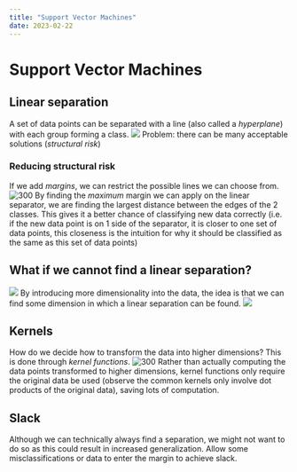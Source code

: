 ```yaml
---
title: "Support Vector Machines"
date: 2023-02-22
---
```

# Support Vector Machines
## Linear separation
A set of data points can be separated with a line (also called a *hyperplane*) with each group forming a class.
![](https://i.imgur.com/Xcs63xa.png)
Problem: there can be many acceptable solutions (*structural risk*)
### Reducing structural risk
If we add *margins*, we can restrict the possible lines we can choose from. 
![300](https://i.imgur.com/pIG5Ube.png)
By finding the *maximum* margin we can apply on the linear separator, we are finding the largest distance between the edges of the 2 classes. This gives it a better chance of classifying new data correctly (i.e. if the new data point is on 1 side of the separator, it is closer to one set of data points, this closeness is the intuition for why it should be classified as the same as this set of data points)
## What if we cannot find a linear separation?
![](https://i.imgur.com/0go7VFC.png)
By introducing more dimensionality into the data, the idea is that we can find some dimension in which a linear separation can be found.
![](https://i.imgur.com/4md60Gk.png)
## Kernels
How do we decide how to transform the data into higher dimensions? This is done through *kernel functions*.
![300](https://i.imgur.com/sE7bl3L.png)
Rather than actually computing the data points transformed to higher dimensions, kernel functions only require the original data be used (observe the common kernels only involve dot products of the original data), saving lots of computation.
## Slack
Although we can technically always find a separation, we might not want to do so as this could result in increased generalization. Allow some misclassifications or data to enter the margin to achieve slack.